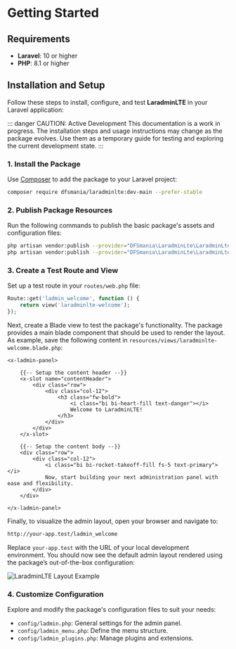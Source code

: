 # Getting Started

## Requirements

- **Laravel**: 10 or higher
- **PHP**: 8.1 or higher

## Installation and Setup

Follow these steps to install, configure, and test **LaradminLTE** in your Laravel application:

::: danger CAUTION: Active Development
This documentation is a work in progress. The installation steps and usage instructions may change as the package evolves. Use them as a temporary guide for testing and exploring the current development state.
:::

### 1. Install the Package

Use [Composer](https://getcomposer.org/) to add the package to your Laravel project:

```bash
composer require dfsmania/laradminlte:dev-main --prefer-stable
```

### 2. Publish Package Resources

Run the following commands to publish the basic package's assets and configuration files:

```bash
php artisan vendor:publish --provider="DFSmania\LaradminLte\LaradminLteServiceProvider" --tag="assets"
php artisan vendor:publish --provider="DFSmania\LaradminLte\LaradminLteServiceProvider" --tag="config"
```

### 3. Create a Test Route and View

Set up a test route in your `routes/web.php` file:

```php
Route::get('ladmin_welcome', function () {
    return view('laradminlte-welcome');
});
```

Next, create a Blade view to test the package's functionality. The package provides a main blade component that should be used to render the layout.
As example, save the following content in `resources/views/laradminlte-welcome.blade.php`:

```blade
<x-ladmin-panel>

    {{-- Setup the content header --}}
    <x-slot name="contentHeader">
        <div class="row">
            <div class="col-12">
                <h3 class="fw-bold">
                    <i class="bi bi-heart-fill text-danger"></i>
                    Welcome to LaradminLTE!
                </h3>
            </div>
        </div>
    </x-slot>

    {{-- Setup the content body --}}
    <div class="row">
        <div class="col-12">
            <i class="bi bi-rocket-takeoff-fill fs-5 text-primary"></i>
            Now, start building your next administration panel with ease and flexibility.
        </div>
    </div>

</x-ladmin-panel>
```

Finally, to visualize the admin layout, open your browser and navigate to:

```sh
http://your-app.test/ladmin_welcome
```

Replace `your-app.test` with the URL of your local development environment. You should now see the default admin layout rendered using the package’s out-of-the-box configuration:

![LaradminLTE Layout Example](/images/layout-example.png)

### 4. Customize Configuration

Explore and modify the package's configuration files to suit your needs:

- `config/ladmin.php`: General settings for the admin panel.
- `config/ladmin_menu.php`: Define the menu structure.
- `config/ladmin_plugins.php`: Manage plugins and extensions.
